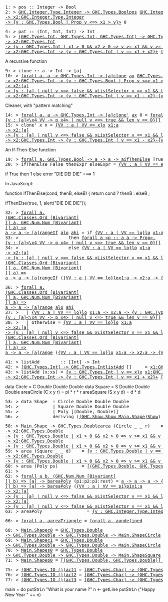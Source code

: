<pre><span class=hs-linenum>1: </span><span class='hs-varop'>&gt;</span> <span class='hs-definition'>pos</span> <span class='hs-keyglyph'>::</span> <span class='hs-conid'>Integer</span> <span class='hs-keyglyph'>-&gt;</span> <span class='hs-conid'>Bool</span> 
<span class=hs-linenum>2: </span><span class='hs-varop'>&gt;</span> <a class=annot href="#"><span class=annottext>GHC.Integer.Type.Integer -&gt; GHC.Types.Bool</span><span class='hs-definition'>pos</span></a> <a class=annot href="#"><span class=annottext>GHC.Integer.Type.Integer</span><span class='hs-varid'>x</span></a> <span class='hs-keyglyph'>=</span> <a class=annot href="#"><span class=annottext>{v : GHC.Integer.Type.Integer | v == x}</span><span class='hs-varid'>x</span></a> <a class=annot href="#"><span class=annottext>x1:GHC.Integer.Type.Integer
-&gt; x2:GHC.Integer.Type.Integer
-&gt; {v : GHC.Types.Bool | Prop v &lt;=&gt; x1 &gt; v}</span><span class='hs-varop'>&gt;</span></a> <span class='hs-num'>0</span>
</pre>
<pre><span class=hs-linenum>4: </span><span class='hs-varop'>&gt;</span> <span class='hs-definition'>pat</span> <span class='hs-keyglyph'>::</span> <span class='hs-layout'>(</span><span class='hs-conid'>Int</span><span class='hs-layout'>,</span> <span class='hs-conid'>Int</span><span class='hs-layout'>,</span> <span class='hs-conid'>Int</span><span class='hs-layout'>)</span> <span class='hs-keyglyph'>-&gt;</span> <span class='hs-conid'>Int</span>
<span class=hs-linenum>5: </span><span class='hs-varop'>&gt;</span> <a class=annot href="#"><span class=annottext>(GHC.Types.Int, GHC.Types.Int, GHC.Types.Int) -&gt; GHC.Types.Int</span><span class='hs-definition'>pat</span></a> <span class='hs-layout'>(</span><span class='hs-varid'>x</span><span class='hs-layout'>,</span> <span class='hs-varid'>y</span><span class='hs-layout'>,</span> <span class='hs-varid'>z</span><span class='hs-layout'>)</span> <span class='hs-keyglyph'>=</span> <a class=annot href="#"><span class=annottext>{v : GHC.Types.Int | v == x}</span><span class='hs-varid'>x</span></a> <a class=annot href="#"><span class=annottext>x1:GHC.Types.Int
-&gt; x2:GHC.Types.Int
-&gt; {v : GHC.Types.Int | x1 &gt; 0 &amp;&amp; x2 &gt; 0 =&gt; v &gt;= x1 &amp;&amp; v &gt;= x2 &amp;&amp; x1 &gt; 1 &amp;&amp; x2 &gt; 1 =&gt; v &gt; x1 &amp;&amp; v &gt; x2 &amp;&amp; x1 == 0 || x2 == 0 =&gt; v == 0}</span><span class='hs-varop'>*</span></a> <span class='hs-layout'>(</span><a class=annot href="#"><span class=annottext>{v : GHC.Types.Int | v == y}</span><span class='hs-varid'>y</span></a> <a class=annot href="#"><span class=annottext>x1:GHC.Types.Int
-&gt; x2:GHC.Types.Int -&gt; {v : GHC.Types.Int | v == x1 + x2}</span><span class='hs-varop'>+</span></a> <a class=annot href="#"><span class=annottext>{v : GHC.Types.Int | v == z}</span><span class='hs-varid'>z</span></a> <span class='hs-layout'>)</span>
</pre>
A recursive function

<pre><span class=hs-linenum>9: </span><span class='hs-varop'>&gt;</span> <span class='hs-definition'>clone</span> <span class='hs-keyglyph'>::</span> <span class='hs-varid'>a</span> <span class='hs-keyglyph'>-&gt;</span> <span class='hs-conid'>Int</span> <span class='hs-keyglyph'>-&gt;</span> <span class='hs-keyglyph'>[</span><span class='hs-varid'>a</span><span class='hs-keyglyph'>]</span>
<span class=hs-linenum>10: </span><span class='hs-varop'>&gt;</span> <a class=annot href="#"><span class=annottext>forall a. a -&gt; GHC.Types.Int -&gt; [a]</span><span class='hs-definition'>clone</span></a> <a class=annot href="#"><span class=annottext>a</span><span class='hs-varid'>x</span></a> <a class=annot href="#"><span class=annottext>GHC.Types.Int</span><span class='hs-varid'>n</span></a> <span class='hs-keyglyph'>=</span> <a class=annot href="#"><span class=annottext>GHC.Types.Bool -&gt; [a] -&gt; [a] -&gt; [a]</span><span class='hs-varid'>ifThenElse</span></a> <span class='hs-layout'>(</span><a class=annot href="#"><span class=annottext>{v : GHC.Types.Int | v == n}</span><span class='hs-varid'>n</span></a> <a class=annot href="#"><span class=annottext>x1:GHC.Types.Int
-&gt; x2:GHC.Types.Int -&gt; {v : GHC.Types.Bool | Prop v &lt;=&gt; x1 == v}</span><span class='hs-varop'>==</span></a> <a class=annot href="#"><span class=annottext>{v : GHC.Types.Int | v == (0  :  int)}</span><span class='hs-num'>0</span></a><span class='hs-layout'>)</span> <a class=annot href="#"><span class=annottext>{v : [a] | null v &lt;=&gt; true &amp;&amp; len v == 0 &amp;&amp; len v &gt;= 0}</span><span class='hs-conid'>[]</span></a> <span class='hs-layout'>(</span><a class=annot href="#"><span class=annottext>{VV : a | VV == x}</span><span class='hs-varid'>x</span></a> <a class=annot href="#"><span class=annottext>x1:a
-&gt; x2:[a]
-&gt; {v : [a] | null v &lt;=&gt; false &amp;&amp; xListSelector v == x1 &amp;&amp; len v == 1 + len x2 &amp;&amp; xsListSelector v == x2}</span><span class='hs-conop'>:</span></a> <a class=annot href="#"><span class=annottext>forall a. a -&gt; GHC.Types.Int -&gt; [a]</span><span class='hs-varid'>clone</span></a> <a class=annot href="#"><span class=annottext>{VV : a | VV == x}</span><span class='hs-varid'>x</span></a> <span class='hs-layout'>(</span><span class=hs-error><a class=annot href="#"><span class=annottext>{v : GHC.Types.Int | v == n}</span><span class='hs-varid'>n</span></a></span><span class=hs-error><a class=annot href="#"><span class=annottext>x1:GHC.Types.Int
-&gt; x2:GHC.Types.Int -&gt; {v : GHC.Types.Int | v == x1 - x2}</span><span class='hs-comment'>-</span></a></span><span class=hs-error><a class=annot href="#"><span class=annottext>{v : GHC.Types.Int | v == (1  :  int)}</span><span class='hs-num'>1</span></a></span><span class='hs-layout'>)</span><span class='hs-layout'>)</span> 
</pre>
Cleaner, with "pattern matching"

<pre><span class=hs-linenum>14: </span><span class='hs-varop'>&gt;</span> <a class=annot href="#"><span class=annottext>forall a. a -&gt; GHC.Types.Int -&gt; [a]</span><span class='hs-definition'>clone'</span></a> <a class=annot href="#"><span class=annottext>a</span><span class='hs-varid'>x</span></a> <span class='hs-num'>0</span> <span class='hs-keyglyph'>=</span> <a class=annot href="#"><span class=annottext>forall a &lt;p :: a a -&gt; Prop&gt;.
{v : [a]&lt;\x4 VV -&gt; p x4&gt; | null v &lt;=&gt; true &amp;&amp; len v == 0}</span><span class='hs-conid'>[]</span></a>
<span class=hs-linenum>15: </span><span class='hs-varop'>&gt;</span> <span class='hs-definition'>clone'</span> <span class='hs-varid'>x</span> <span class='hs-varid'>n</span> <span class='hs-keyglyph'>=</span> <a class=annot href="#"><span class=annottext>{VV : a | VV == x}</span><span class='hs-varid'>x</span></a> <a class=annot href="#"><span class=annottext>x1:a
-&gt; x2:[a]
-&gt; {v : [a] | null v &lt;=&gt; false &amp;&amp; xListSelector v == x1 &amp;&amp; len v == 1 + len x2 &amp;&amp; xsListSelector v == x2}</span><span class='hs-conop'>:</span></a> <a class=annot href="#"><span class=annottext>a -&gt; GHC.Types.Int -&gt; [a]</span><span class='hs-varid'>clone</span></a> <a class=annot href="#"><span class=annottext>{VV : a | VV == x}</span><span class='hs-varid'>x</span></a> <span class='hs-layout'>(</span><a class=annot href="#"><span class=annottext>GHC.Types.Int</span><span class='hs-varid'>n</span></a><a class=annot href="#"><span class=annottext>x1:GHC.Types.Int
-&gt; x2:GHC.Types.Int -&gt; {v : GHC.Types.Int | v == x1 - x2}</span><span class='hs-comment'>-</span></a><a class=annot href="#"><span class=annottext>{v : GHC.Types.Int | v == (1  :  int)}</span><span class='hs-num'>1</span></a><span class='hs-layout'>)</span>
</pre>
An If-Then-Else function

<pre><span class=hs-linenum>19: </span><span class='hs-varop'>&gt;</span> <a class=annot href="#"><span class=annottext>forall a. GHC.Types.Bool -&gt; a -&gt; a -&gt; a</span><span class='hs-definition'>ifThenElse</span></a> <span class='hs-conid'>True</span> <a class=annot href="#"><span class=annottext>a</span><span class='hs-varid'>thenExpr</span></a> <a class=annot href="#"><span class=annottext>a</span><span class='hs-varid'>elseExpr</span></a>  <span class='hs-keyglyph'>=</span> <a class=annot href="#"><span class=annottext>{VV : a | VV == thenExpr}</span><span class='hs-varid'>thenExpr</span></a>
<span class=hs-linenum>20: </span><span class='hs-varop'>&gt;</span> <span class='hs-definition'>ifThenElse</span> <span class='hs-conid'>False</span> <span class='hs-varid'>thenExpr</span> <span class='hs-varid'>elseExpr</span> <span class='hs-keyglyph'>=</span> <a class=annot href="#"><span class=annottext>{VV : a | VV == elseExpr}</span><span class='hs-varid'>elseExpr</span></a>
</pre>
if True then 1 else error "DIE DEI DIE"
    ===> 1

In JavaScript:

function ifThenElse(cond, thenB, elseB) { 
  return cond ? thenB : elseB ;

ifThenElse(true, 1, alert("DIE DIE DIE"));

<pre><span class=hs-linenum>32: </span><span class='hs-varop'>&gt;</span> <a class=annot href="#"><span class=annottext>forall a.
(GHC.Classes.Ord [Bivariant]
[] a, GHC.Num.Num [Bivariant]
[] a) =&gt;
a -&gt; a -&gt; [a]</span><span class='hs-definition'>rangeIf</span></a> <a class=annot href="#"><span class=annottext>a</span><span class='hs-varid'>lo</span></a> <a class=annot href="#"><span class=annottext>a</span><span class='hs-varid'>hi</span></a> <span class='hs-keyglyph'>=</span> <span class='hs-keyword'>if</span> <a class=annot href="#"><span class=annottext>{VV : a | VV == lo}</span><span class='hs-varid'>lo</span></a> <a class=annot href="#"><span class=annottext>x1:a -&gt; x2:a -&gt; {v : GHC.Types.Bool | Prop v &lt;=&gt; x1 &gt; v}</span><span class='hs-varop'>&gt;</span></a> <a class=annot href="#"><span class=annottext>{VV : a | VV == hi}</span><span class='hs-varid'>hi</span></a> 
<span class=hs-linenum>33: </span><span class='hs-varop'>&gt;</span>                   <span class='hs-keyword'>then</span> <a class=annot href="#"><span class=annottext>forall a &lt;p :: a a -&gt; Prop&gt;.
{v : [a]&lt;\x4 VV -&gt; p x4&gt; | null v &lt;=&gt; true &amp;&amp; len v == 0}</span><span class='hs-conid'>[]</span></a> 
<span class=hs-linenum>34: </span><span class='hs-varop'>&gt;</span>                   <span class='hs-keyword'>else</span> <a class=annot href="#"><span class=annottext>{VV : a | VV == lo}</span><span class='hs-varid'>lo</span></a> <a class=annot href="#"><span class=annottext>x1:a
-&gt; x2:[a]
-&gt; {v : [a] | null v &lt;=&gt; false &amp;&amp; xListSelector v == x1 &amp;&amp; len v == 1 + len x2 &amp;&amp; xsListSelector v == x2}</span><span class='hs-conop'>:</span></a> <span class='hs-layout'>(</span><a class=annot href="#"><span class=annottext>forall a.
(GHC.Classes.Ord [Bivariant]
[] a, GHC.Num.Num [Bivariant]
[] a) =&gt;
a -&gt; a -&gt; [a]</span><span class='hs-varid'>rangeIf</span></a> <span class='hs-layout'>(</span><a class=annot href="#"><span class=annottext>{VV : a | VV == lo}</span><span class='hs-varid'>lo</span></a><a class=annot href="#"><span class=annottext>x1:a -&gt; x2:a -&gt; {VV : a | VV == x1 + x2}</span><span class='hs-varop'>+</span></a><a class=annot href="#"><span class=annottext>a</span><span class='hs-num'>1</span></a><span class='hs-layout'>)</span> <a class=annot href="#"><span class=annottext>{VV : a | VV == hi}</span><span class='hs-varid'>hi</span></a><span class='hs-layout'>)</span>
</pre>
<pre><span class=hs-linenum>36: </span><span class='hs-varop'>&gt;</span> <a class=annot href="#"><span class=annottext>forall a.
(GHC.Classes.Ord [Bivariant]
[] a, GHC.Num.Num [Bivariant]
[] a) =&gt;
a -&gt; a -&gt; [a]</span><span class='hs-definition'>range</span></a> <a class=annot href="#"><span class=annottext>a</span><span class='hs-varid'>lo</span></a> <a class=annot href="#"><span class=annottext>a</span><span class='hs-varid'>hi</span></a> 
<span class=hs-linenum>37: </span><span class='hs-varop'>&gt;</span>   <span class='hs-keyglyph'>|</span> <a class=annot href="#"><span class=annottext>{VV : a | VV == lo}</span><span class='hs-varid'>lo</span></a> <a class=annot href="#"><span class=annottext>x1:a -&gt; x2:a -&gt; {v : GHC.Types.Bool | Prop v &lt;=&gt; x1 &gt; v}</span><span class='hs-varop'>&gt;</span></a> <a class=annot href="#"><span class=annottext>{VV : a | VV == hi}</span><span class='hs-varid'>hi</span></a>   <span class='hs-keyglyph'>=</span> <a class=annot href="#"><span class=annottext>forall a &lt;p :: a a -&gt; Prop&gt;.
{v : [a]&lt;\x4 VV -&gt; p x4&gt; | null v &lt;=&gt; true &amp;&amp; len v == 0}</span><span class='hs-conid'>[]</span></a>
<span class=hs-linenum>38: </span><span class='hs-varop'>&gt;</span>   <span class='hs-keyglyph'>|</span> <span class='hs-varid'>otherwise</span> <span class='hs-keyglyph'>=</span> <a class=annot href="#"><span class=annottext>{VV : a | VV == lo}</span><span class='hs-varid'>lo</span></a> <a class=annot href="#"><span class=annottext>x1:a
-&gt; x2:[a]
-&gt; {v : [a] | null v &lt;=&gt; false &amp;&amp; xListSelector v == x1 &amp;&amp; len v == 1 + len x2 &amp;&amp; xsListSelector v == x2}</span><span class='hs-conop'>:</span></a> <a class=annot href="#"><span class=annottext>forall a.
(GHC.Classes.Ord [Bivariant]
[] a, GHC.Num.Num [Bivariant]
[] a) =&gt;
a -&gt; a -&gt; [a]</span><span class='hs-varid'>range</span></a> <span class='hs-layout'>(</span><a class=annot href="#"><span class=annottext>{VV : a | VV == lo}</span><span class='hs-varid'>lo</span></a> <a class=annot href="#"><span class=annottext>x1:a -&gt; x2:a -&gt; {VV : a | VV == x1 + x2}</span><span class='hs-varop'>+</span></a> <a class=annot href="#"><span class=annottext>a</span><span class='hs-num'>1</span></a><span class='hs-layout'>)</span> <a class=annot href="#"><span class=annottext>{VV : a | VV == hi}</span><span class='hs-varid'>hi</span></a>
</pre>

<pre><span class=hs-linenum>41: </span><span class='hs-varop'>&gt;</span> <span class='hs-definition'>listAdd</span>        <span class='hs-keyglyph'>::</span> <span class='hs-keyglyph'>[</span><span class='hs-conid'>Int</span><span class='hs-keyglyph'>]</span> <span class='hs-keyglyph'>-&gt;</span> <span class='hs-conid'>Int</span>
<span class=hs-linenum>42: </span><span class='hs-varop'>&gt;</span> <a class=annot href="#"><span class=annottext>[GHC.Types.Int] -&gt; GHC.Types.Int</span><span class='hs-definition'>listAdd</span></a> <span class='hs-conid'>[]</span>     <span class='hs-keyglyph'>=</span> <a class=annot href="#"><span class=annottext>x1:GHC.Prim.Int# -&gt; {v : GHC.Types.Int | v == (x1  :  int)}</span><span class='hs-num'>0</span></a>
<span class=hs-linenum>43: </span><span class='hs-varop'>&gt;</span> <span class='hs-definition'>listAdd</span> <span class='hs-layout'>(</span><span class='hs-varid'>x</span><span class='hs-conop'>:</span><span class='hs-varid'>xs</span><span class='hs-layout'>)</span> <span class='hs-keyglyph'>=</span> <a class=annot href="#"><span class=annottext>{v : GHC.Types.Int | v == x}</span><span class='hs-varid'>x</span></a> <a class=annot href="#"><span class=annottext>x1:GHC.Types.Int
-&gt; x2:GHC.Types.Int -&gt; {v : GHC.Types.Int | v == x1 + x2}</span><span class='hs-varop'>+</span></a> <a class=annot href="#"><span class=annottext>[GHC.Types.Int] -&gt; GHC.Types.Int</span><span class='hs-varid'>listAdd</span></a> <a class=annot href="#"><span class=annottext>{v : [GHC.Types.Int] | v == xs &amp;&amp; len v &gt;= 0}</span><span class='hs-varid'>xs</span></a>
</pre>


data Circle = C Double Double Double
data Square = S Double Double Double
areaCircle (C x y r) = pi * r * r
areaSquare (S x y d) = d * d


<pre><span class=hs-linenum>53: </span><span class='hs-varop'>&gt;</span> <span class='hs-keyword'>data</span> <span class='hs-conid'>Shape</span>  <span class='hs-keyglyph'>=</span> <span class='hs-conid'>Circle</span> <span class='hs-conid'>Double</span> <span class='hs-conid'>Double</span> <span class='hs-conid'>Double</span>
<span class=hs-linenum>54: </span><span class='hs-varop'>&gt;</span>             <span class='hs-keyglyph'>|</span> <span class='hs-conid'>Square</span> <span class='hs-conid'>Double</span> <span class='hs-conid'>Double</span> <span class='hs-conid'>Double</span>
<span class=hs-linenum>55: </span><span class='hs-varop'>&gt;</span>             <span class='hs-keyglyph'>|</span> <span class='hs-conid'>Poly</span> <span class='hs-keyglyph'>[</span><span class='hs-layout'>(</span><span class='hs-conid'>Double</span><span class='hs-layout'>,</span> <span class='hs-conid'>Double</span><span class='hs-layout'>)</span><span class='hs-keyglyph'>]</span>
<span class=hs-linenum>56: </span><span class='hs-varop'>&gt;</span>             <span class='hs-keyword'>deriving</span> <span class='hs-layout'>(</span><a class=annot href="#"><span class=annottext>(GHC.Show.Show Main.Shape)</span><span class='hs-conid'>Show</span></a><span class='hs-layout'>)</span>
</pre>
<pre><span class=hs-linenum>58: </span><span class='hs-varop'>&gt;</span> <a class=annot href="#"><span class=annottext>Main.Shape -&gt; GHC.Types.Double</span><span class='hs-definition'>area</span></a> <span class='hs-layout'>(</span><span class='hs-conid'>Circle</span> <span class='hs-keyword'>_</span> <span class='hs-keyword'>_</span> <span class='hs-varid'>r</span><span class='hs-layout'>)</span>    <span class='hs-keyglyph'>=</span> <a class=annot href="#"><span class=annottext>GHC.Types.Double</span><span class='hs-varid'>pi</span></a> <a class=annot href="#"><span class=annottext>x1:GHC.Types.Double
-&gt; x2:GHC.Types.Double
-&gt; {v : GHC.Types.Double | x1 &gt; 0 &amp;&amp; x2 &gt; 0 =&gt; v &gt;= x1 &amp;&amp; v &gt;= x2 &amp;&amp; x1 &gt; 1 &amp;&amp; x2 &gt; 1 =&gt; v &gt; x1 &amp;&amp; v &gt; x2 &amp;&amp; x1 == 0 || x2 == 0 =&gt; v == 0}</span><span class='hs-varop'>*</span></a> <a class=annot href="#"><span class=annottext>{v : GHC.Types.Double | v == r}</span><span class='hs-varid'>r</span></a> <a class=annot href="#"><span class=annottext>x1:GHC.Types.Double
-&gt; x2:GHC.Types.Double
-&gt; {v : GHC.Types.Double | x1 &gt; 0 &amp;&amp; x2 &gt; 0 =&gt; v &gt;= x1 &amp;&amp; v &gt;= x2 &amp;&amp; x1 &gt; 1 &amp;&amp; x2 &gt; 1 =&gt; v &gt; x1 &amp;&amp; v &gt; x2 &amp;&amp; x1 == 0 || x2 == 0 =&gt; v == 0}</span><span class='hs-varop'>*</span></a> <a class=annot href="#"><span class=annottext>{v : GHC.Types.Double | v == r}</span><span class='hs-varid'>r</span></a>
<span class=hs-linenum>59: </span><span class='hs-varop'>&gt;</span> <span class='hs-definition'>area</span> <span class='hs-layout'>(</span><span class='hs-conid'>Square</span> <span class='hs-keyword'>_</span> <span class='hs-keyword'>_</span> <span class='hs-varid'>d</span><span class='hs-layout'>)</span>    <span class='hs-keyglyph'>=</span> <a class=annot href="#"><span class=annottext>{v : GHC.Types.Double | v == d}</span><span class='hs-varid'>d</span></a> <a class=annot href="#"><span class=annottext>x1:GHC.Types.Double
-&gt; x2:GHC.Types.Double
-&gt; {v : GHC.Types.Double | x1 &gt; 0 &amp;&amp; x2 &gt; 0 =&gt; v &gt;= x1 &amp;&amp; v &gt;= x2 &amp;&amp; x1 &gt; 1 &amp;&amp; x2 &gt; 1 =&gt; v &gt; x1 &amp;&amp; v &gt; x2 &amp;&amp; x1 == 0 || x2 == 0 =&gt; v == 0}</span><span class='hs-varop'>*</span></a> <a class=annot href="#"><span class=annottext>{v : GHC.Types.Double | v == d}</span><span class='hs-varid'>d</span></a>
<span class=hs-linenum>60: </span><span class='hs-varop'>&gt;</span> <span class='hs-definition'>area</span> <span class='hs-layout'>(</span><span class='hs-conid'>Poly</span> <span class='hs-varid'>ps</span><span class='hs-layout'>)</span>         <span class='hs-keyglyph'>=</span> <a class=annot href="#"><span class=annottext>[(GHC.Types.Double, GHC.Types.Double)] -&gt; GHC.Types.Double</span><span class='hs-varid'>areaPoly</span></a> <a class=annot href="#"><span class=annottext>{v : [(GHC.Types.Double, GHC.Types.Double)] | v == ps &amp;&amp; len v &gt;= 0}</span><span class='hs-varid'>ps</span></a>
<span class=hs-linenum>61: </span><span class='hs-varop'>&gt;</span> 
<span class=hs-linenum>62: </span><span class='hs-varop'>&gt;</span> <a class=annot href="#"><span class=annottext>forall a b. (GHC.Num.Num [Bivariant]
[] b) =&gt; [a] -&gt; b</span><span class='hs-definition'>areaPoly</span></a> <span class='hs-layout'>(</span><span class='hs-varid'>p1</span><span class='hs-conop'>:</span><span class='hs-varid'>p2</span><span class='hs-conop'>:</span><span class='hs-varid'>p3</span><span class='hs-conop'>:</span><span class='hs-varid'>rest</span><span class='hs-layout'>)</span> <span class='hs-keyglyph'>=</span> <a class=annot href="#"><span class=annottext>a -&gt; a -&gt; a -&gt; {VV : b | false}</span><span class='hs-varid'>areaTriangle</span></a> <a class=annot href="#"><span class=annottext>{VV : a | VV == p1}</span><span class='hs-varid'>p1</span></a> <a class=annot href="#"><span class=annottext>{VV : a | VV == p2}</span><span class='hs-varid'>p2</span></a> <a class=annot href="#"><span class=annottext>{VV : a | VV == p3}</span><span class='hs-varid'>p3</span></a> <a class=annot href="#"><span class=annottext>x1:a -&gt; x2:a -&gt; {VV : a | VV == x1 + x2}</span><span class='hs-varop'>+</span></a> <a class=annot href="#"><span class=annottext>forall a b. (GHC.Num.Num [Bivariant]
[] b) =&gt; [a] -&gt; b</span><span class='hs-varid'>areaPoly</span></a> <span class='hs-layout'>(</span><a class=annot href="#"><span class=annottext>{VV : a | VV == p1}</span><span class='hs-varid'>p1</span></a><a class=annot href="#"><span class=annottext>x1:a
-&gt; x2:[a]
-&gt; {v : [a] | null v &lt;=&gt; false &amp;&amp; xListSelector v == x1 &amp;&amp; len v == 1 + len x2 &amp;&amp; xsListSelector v == x2}</span><span class='hs-conop'>:</span></a><a class=annot href="#"><span class=annottext>{VV : a | VV == p3}</span><span class='hs-varid'>p3</span></a><a class=annot href="#"><span class=annottext>x1:a
-&gt; x2:[a]
-&gt; {v : [a] | null v &lt;=&gt; false &amp;&amp; xListSelector v == x1 &amp;&amp; len v == 1 + len x2 &amp;&amp; xsListSelector v == x2}</span><span class='hs-conop'>:</span></a><a class=annot href="#"><span class=annottext>{v : [a] | v == rest &amp;&amp; len v &gt;= 0}</span><span class='hs-varid'>rest</span></a><span class='hs-layout'>)</span>
<span class=hs-linenum>63: </span><span class='hs-varop'>&gt;</span> <span class='hs-definition'>areaPoly</span> <span class='hs-keyword'>_</span>               <span class='hs-keyglyph'>=</span> <a class=annot href="#"><span class=annottext>{v : GHC.Integer.Type.Integer | v == 0}</span><span class='hs-num'>0</span></a>
</pre>

<pre><span class=hs-linenum>66: </span><span class='hs-varop'>&gt;</span> <a class=annot href="#"><span class=annottext>forall a. a</span><span class='hs-definition'>areaTriangle</span></a> <span class='hs-keyglyph'>=</span> <a class=annot href="#"><span class=annottext>forall a. a</span><span class='hs-varid'>undefined</span></a>
</pre>
<pre><span class=hs-linenum>68: </span><span class='hs-varop'>&gt;</span> <a class=annot href="#"><span class=annottext>Main.Shape</span><span class='hs-definition'>c0</span></a> <span class='hs-keyglyph'>=</span> <a class=annot href="#"><span class=annottext>GHC.Types.Double
-&gt; GHC.Types.Double -&gt; GHC.Types.Double -&gt; Main.Shape</span><span class='hs-conid'>Circle</span></a> <a class=annot href="#"><span class=annottext>{v : GHC.Types.Double | v == 0.0}</span><span class='hs-num'>0</span></a> <a class=annot href="#"><span class=annottext>{v : GHC.Types.Double | v == 0.0}</span><span class='hs-num'>0</span></a> <a class=annot href="#"><span class=annottext>{v : GHC.Types.Double | v == 2.3}</span><span class='hs-num'>2.3</span></a>
<span class=hs-linenum>69: </span><span class='hs-varop'>&gt;</span> <a class=annot href="#"><span class=annottext>Main.Shape</span><span class='hs-definition'>c1</span></a> <span class='hs-keyglyph'>=</span> <a class=annot href="#"><span class=annottext>GHC.Types.Double
-&gt; GHC.Types.Double -&gt; GHC.Types.Double -&gt; Main.Shape</span><span class='hs-conid'>Circle</span></a> <a class=annot href="#"><span class=annottext>{v : GHC.Types.Double | v == 0.0}</span><span class='hs-num'>0</span></a> <a class=annot href="#"><span class=annottext>{v : GHC.Types.Double | v == 1.0}</span><span class='hs-num'>1</span></a> <a class=annot href="#"><span class=annottext>{v : GHC.Types.Double | v == 1.31}</span><span class='hs-num'>1.31</span></a>
<span class=hs-linenum>70: </span><span class='hs-varop'>&gt;</span> <a class=annot href="#"><span class=annottext>Main.Shape</span><span class='hs-definition'>s0</span></a> <span class='hs-keyglyph'>=</span> <a class=annot href="#"><span class=annottext>GHC.Types.Double
-&gt; GHC.Types.Double -&gt; GHC.Types.Double -&gt; Main.Shape</span><span class='hs-conid'>Square</span></a> <a class=annot href="#"><span class=annottext>{v : GHC.Types.Double | v == 12.0}</span><span class='hs-num'>12</span></a> <a class=annot href="#"><span class=annottext>{v : GHC.Types.Double | v == 1.0}</span><span class='hs-num'>1</span></a> <a class=annot href="#"><span class=annottext>{v : GHC.Types.Double | v == 12312.0}</span><span class='hs-num'>12312</span></a>
<span class=hs-linenum>71: </span><span class='hs-varop'>&gt;</span> <a class=annot href="#"><span class=annottext>Main.Shape</span><span class='hs-definition'>p0</span></a> <span class='hs-keyglyph'>=</span> <a class=annot href="#"><span class=annottext>[(GHC.Types.Double, GHC.Types.Double)] -&gt; Main.Shape</span><span class='hs-conid'>Poly</span></a>   <a class=annot href="#"><span class=annottext>{v : [(GHC.Types.Double, GHC.Types.Double)] | null v &lt;=&gt; false &amp;&amp; len v &gt;= 0}</span><span class='hs-keyglyph'>[</span></a><a class=annot href="#"><span class=annottext>(GHC.Types.Double, GHC.Types.Double)</span><span class='hs-layout'>(</span></a><a class=annot href="#"><span class=annottext>{v : GHC.Types.Double | v == 0.0}</span><span class='hs-num'>0</span></a><span class='hs-layout'>,</span><a class=annot href="#"><span class=annottext>{v : GHC.Types.Double | v == 0.0}</span><span class='hs-num'>0</span></a><span class='hs-layout'>)</span><span class='hs-layout'>,</span> <a class=annot href="#"><span class=annottext>(GHC.Types.Double, GHC.Types.Double)</span><span class='hs-layout'>(</span></a><a class=annot href="#"><span class=annottext>{v : GHC.Types.Double | v == 4.0}</span><span class='hs-num'>4</span></a><span class='hs-layout'>,</span><a class=annot href="#"><span class=annottext>{v : GHC.Types.Double | v == 4.0}</span><span class='hs-num'>4</span></a><span class='hs-layout'>)</span><span class='hs-layout'>,</span> <a class=annot href="#"><span class=annottext>(GHC.Types.Double, GHC.Types.Double)</span><span class='hs-layout'>(</span></a><a class=annot href="#"><span class=annottext>{v : GHC.Types.Double | v == 92.0}</span><span class='hs-num'>92</span></a><span class='hs-layout'>,</span> <a class=annot href="#"><span class=annottext>{v : GHC.Types.Double | v == 92.0}</span><span class='hs-num'>92</span></a><span class='hs-layout'>)</span><span class='hs-keyglyph'>]</span>
</pre>


<pre><span class=hs-linenum>75: </span><span class='hs-varop'>&gt;</span> <a class=annot href="#"><span class=annottext>(GHC.Types.IO ())</span><span class='hs-definition'>act1</span></a> <span class='hs-keyglyph'>=</span> <a class=annot href="#"><span class=annottext>[GHC.Types.Char] -&gt; (GHC.Types.IO ())</span><span class='hs-varid'>putStrLn</span></a> <a class=annot href="#"><span class=annottext>{v : [GHC.Types.Char] | len v &gt;= 0}</span><span class='hs-str'>"This is a string on a line"</span></a>
<span class=hs-linenum>76: </span><span class='hs-varop'>&gt;</span> <a class=annot href="#"><span class=annottext>(GHC.Types.IO ())</span><span class='hs-definition'>act2</span></a> <span class='hs-keyglyph'>=</span> <a class=annot href="#"><span class=annottext>[GHC.Types.Char] -&gt; (GHC.Types.IO ())</span><span class='hs-varid'>putStrLn</span></a> <a class=annot href="#"><span class=annottext>{v : [GHC.Types.Char] | len v &gt;= 0}</span><span class='hs-str'>"This is another string on a line"</span></a>
<span class=hs-linenum>77: </span><span class='hs-varop'>&gt;</span> <a class=annot href="#"><span class=annottext>(GHC.Types.IO ())</span><span class='hs-definition'>act3</span></a> <span class='hs-keyglyph'>=</span> <a class=annot href="#"><span class=annottext>[GHC.Types.Char] -&gt; (GHC.Types.IO ())</span><span class='hs-varid'>putStrLn</span></a> <a class=annot href="#"><span class=annottext>{v : [GHC.Types.Char] | len v &gt;= 0}</span><span class='hs-str'>"This is the last string i promise you"</span></a>
</pre>








main = do putStrLn "What is your name ?"
          n <- getLine
          putStrLn ("Happy New Year " ++ n)
